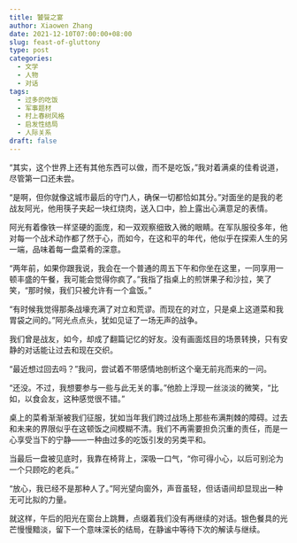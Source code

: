 ```yaml
---
title: 饕餮之宴
author: Xiaowen Zhang
date: 2021-12-10T07:00:00+08:00
slug: feast-of-gluttony
type: post
categories:
  - 文学
  - 人物
  - 对话
tags:
  - 过多的吃饭
  - 军事题材
  - 村上春树风格
  - 启发性结局
  - 人际关系
draft: false
---
```


“其实，这个世界上还有其他东西可以做，而不是吃饭，”我对着满桌的佳肴说道，尽管第一口还未尝。

“是啊，但你就像这城市最后的守门人，确保一切都恰如其分。”对面坐的是我的老战友阿光，他用筷子夹起一块红烧肉，送入口中，脸上露出心满意足的表情。

阿光有着像铁一样坚硬的面庞，和一双观察细致入微的眼睛。在军队服役多年，他对每一个战术动作都了然于心，而如今，在这和平的年代，他似乎在探索人生的另一端，品味着每一盘菜肴的深意。

“两年前，如果你跟我说，我会在一个普通的周五下午和你坐在这里，一同享用一顿丰盛的午餐，我可能会觉得你疯了。”我指了指桌上的煎饼果子和沙拉，笑了笑，“那时候，我们只被允许有一个盒饭。”

“有时候我觉得那条战壕充满了对立和荒谬。而现在的对立，只是桌上这道菜和我胃袋之间的。”阿光点点头，犹如见证了一场无声的战争。

我们曾是战友，如今，却成了翻篇记忆的好友。没有画面炫目的场景转换，只有安静的对话能让过去和现在交织。

“最近想过回去吗？”我问，尝试着不带感情地剖析这个毫无前兆而来的一问。

“还没。不过，我想要参与一些与此无关的事。”他脸上浮现一丝淡淡的微笑，“比如，以食会友，这种感觉很不错。”

桌上的菜肴渐渐被我们征服，犹如当年我们跨过战场上那些布满荆棘的障碍。过去和未来的界限似乎在这顿饭之间模糊不清。我们不再需要担负沉重的责任，而是一心享受当下的宁静——一种由过多的吃饭引发的另类平和。

当最后一盘被见底时，我靠在椅背上，深吸一口气，“你可得小心，以后可别沦为一个只顾吃的老兵。”

“放心，我已经不是那种人了。”阿光望向窗外，声音虽轻，但话语间却显现出一种无可比拟的力量。

就这样，午后的阳光在窗台上跳舞，点缀着我们没有再继续的对话。银色餐具的光芒慢慢黯淡，留下一个意味深长的结局，在静谧中等待下次的解读与继续。